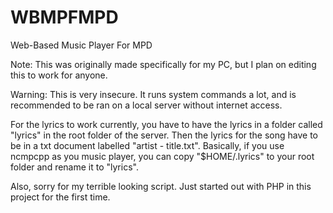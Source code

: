 # WBMPFMPD
Web-Based Music Player For MPD

Note: This was originally made specifically for my PC, but I plan on editing this to work for anyone.

Warning: This is very insecure. It runs system commands a lot, and is recommended to be ran on a local server without internet access.

For the lyrics to work currently, you have to have the lyrics in a folder called "lyrics" in the root folder of the server. Then the lyrics for the song have to be in a txt document labelled "artist - title.txt". Basically, if you use ncmpcpp as you music player, you can copy "$HOME/.lyrics" to your root folder and rename it to "lyrics".

Also, sorry for my terrible looking script. Just started out with PHP in this project for the first time.
